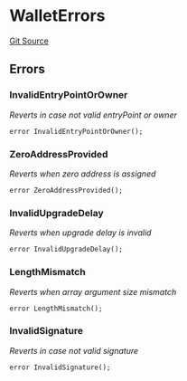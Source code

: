 # WalletErrors
[Git Source](https://github.com/TrueWallet/contracts/blob/b38849a85d65fd71e42df8fc5190581d11c83fec/src/common/Errors.sol)


## Errors
### InvalidEntryPointOrOwner
*Reverts in case not valid entryPoint or owner*


```solidity
error InvalidEntryPointOrOwner();
```

### ZeroAddressProvided
*Reverts when zero address is assigned*


```solidity
error ZeroAddressProvided();
```

### InvalidUpgradeDelay
*Reverts when upgrade delay is invalid*


```solidity
error InvalidUpgradeDelay();
```

### LengthMismatch
*Reverts when array argument size mismatch*


```solidity
error LengthMismatch();
```

### InvalidSignature
*Reverts in case not valid signature*


```solidity
error InvalidSignature();
```

